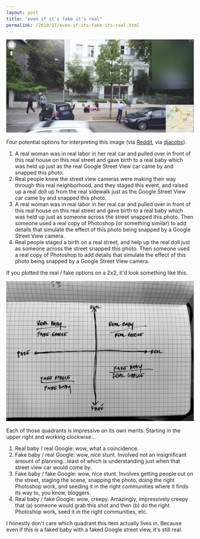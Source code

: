 ```yaml
---
layout: post
title: "even if it's fake it's real"
permalink: /2010/11/even-if-its-fake-its-real.html
---
```


![Google maps image of baby being born on the side of the road](/assets/2010/fake-real-1.jpg)

Four potential options for interpreting this image (via <a href="http://www.reddit.com/r/pics/comments/earv7/baby_born_on_google_street_view/" target="_self">Reddit</a>, via <a href="http://www.google.com/profiles/djacobs" target="_self">djacobs</a>). 

1. A real woman was in real labor in her real car and pulled over in front of this real house on this real street and gave birth to a real baby which was held up just as the real Google Street View car came by and snapped this photo.
2. Real people knew the street view cameras were making their way through this real neighborhood, and they staged this event, and raised up a real doll up from the real sidewalk just as the Google Street View car came by and snapped this photo.
3. A real woman was in real labor in her real car and pulled over in front of this real house on this real street and gave birth to a real baby which was held up just as someone across the street snapped this photo. Then someone used a real copy of Photoshop (or something similar) to add details that simulate the effect of this photo being snapped by a Google Street View camera.
4. Real people staged a birth on a real street, and help up the real doll just as someone across the street snapped this photo. Then someone used a real copy of Photoshop to add details that simulate the effect of this photo being snapped by a Google Street View camera.

If you plotted the real / fake options on a 2x2, it'd look something like this.

![real fake 2x2](/assets/2010/fake-real-2.jpg)

Each of those quadrants is impressive on its own merits. Starting in the upper right and working clockwise...

1. Real baby / real Google:  wow, what a coincidence.
2. Fake baby / real Google:  wow, nice stunt. Involved not an insignificant amount of planning...least of which is understanding just when that street view car would come by.
3. Fake baby / fake Google:  wow, nice stunt. Involves getting people out on the street, staging the scene, snapping the photo, doing the right Photoshop work, and seeding it in the right communities where it finds its way to, you know, bloggers.
4. Real baby / fake Google:  wow, creepy.  Amazingly, impressively creepy that (a) someone would grab this shot and then (b) do the right Photoshop work, seed it in the right communities, etc.

I honestly don't care which quadrant this item actually lives in.  Because even if this is a faked baby with a faked Google street view, it's still real.
